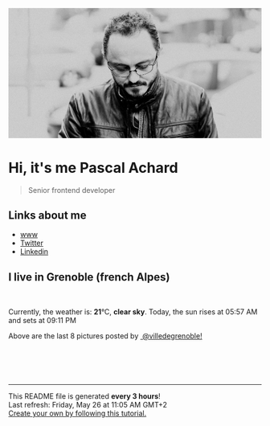 ![Pascal Achard](./images/photo-pascal-achard.jpg)
# Hi, it's me Pascal Achard
> Senior frontend developer

## Links about me
- [www](https://www.pascal-achard.com)
- [Twitter](https://twitter.com/botmaster)
- [Linkedin](http://www.linkedin.com/in/pascal-achard)


## I live in Grenoble (french Alpes)
<img src="https://openweathermap.org/img/wn/01d@2x.png" alt="">

Currently, the weather is: **21**°C, **clear sky**.
Today, the sun rises at 05:57 AM and sets at 09:11 PM

Above are the last 8 pictures posted by <a href="https://www.instagram.com/villedegrenoble/" target="_blank"><img alt="" src="https://upload.wikimedia.org/wikipedia/commons/thumb/e/e7/Instagram_logo_2016.svg/1024px-Instagram_logo_2016.svg.png" width="20"/> @villedegrenoble!</a>

<p style="display: flex; flex-wrap: wrap; gap: 20px;">
        <img src="https://cdn1.picuki.com/hosted-by-instagram/q/0exhNuNYnjBcaS3SYdxKjf8K2fRyWg9SZ60STLepjSVmIR1vLHOapZA0mpCj4yRwKwVlASuRYzxk7YkpUVlRAz17P0TfS7aKRTld56+ZXe6hvDFv8pVjkLw1KHMZZHCu9cUrUm+pNWwSDv5PHL%7C%7Clo7gX5v%7C%7CsbCgEpjuSKrVCkGZTjse3TO9%7C%7C2pYf5%7C%7CHSv1izv9QpcmkazXgpdAd4+pvlpDk1VOCtIc17q7VySKNBhsAEuKK81Sa8H2QkaHp%7C%7CECKet8XCkONFui3rSzY57zz2F%7C%7CB9EEIdvlqztEs34IEF3IyvJ5di9N8AjpHfeT49GWlvqklPu7GMsSbGSkGI%7C%7CmIUwGPRn+T8J7gprsigdcy8U%7C%7Cq%7C%7C9S3NZZXOGZJtc0gJAtaEVgfpF8GzMdJJhY9eTfl0xE6b5Ty2Up7S2z1mQjpP3mLfW8NTGtjOgpCq8UjDiznT8VRvycno.jpeg" alt="" width="200"/>
        <img src="https://cdn1.picuki.com/hosted-by-instagram/q/0exhNuNYnjBcaS3SYdxKjf8K2fRyWg9SZ60STLepjSVmIR1vLHOapZA0mpCj4yRwKwVlASuRYzxk7IMuWVpVAj17NEzaTbGIRDtU6qieUe%7C%7CN0D1l8JRonLg0LnEdYX+p9sokVgmYdSgIGaYDG7uo%7C%7CesJ+vrucjMBpi2XMLQT9zJBpY6uSKVKz8B1pJ2Jg3Tt%7C%7C9kiJzJE5m4vMAQkpdyJ52hEX%7C%7CD+O8BnsaBwVLYBxMQK5qnRlSaHEmw+Jj8vR3agtIj+kOYA2BTQW3gJwm3xFppvDnRHiwSBoxR3t4gj1aSJEbxL3PUakIH2bSAEXG428Fk71pu1ynOdV0Gv%7C%7ClNBxDDryrW3Xf8P85bXH6WkdtfEmgjsXLLPA+NfdkMbL+n8A3r%7C%7COfqOUc8fmY4SSqwZhnjkpCP7S7734wB4AGgb0GDSCcE=.jpeg" alt="" width="200"/>
        <img src="https://cdn1.picuki.com/hosted-by-instagram/q/0exhNuNYnjBcaS3SYdxKjf8K2fRyWg9SZ60STLepjSVmIR1vLHOapZA0mpCl6yRxIwVgFDeSYzxk7IItVV5TDD17PkTfTbGBRDZd6KiRUemmvDFm9ZVikLc0LXwbYHep%7C%7CsItUWapNWwSDv5PHL%7C%7Clo7gX5vrtaSgEpjuSKrVCkGZTjse3TO9%7C%7C2pYf5%7C%7CHSv1izv9QpcmkazXgpdAd4+pvlpDk1VOCtIc17q7VySKNBhsAEuKK81Sa8H2QkaHp%7C%7CECKet8XCkONFui3rSzY57zz2F%7C%7CF9EEIdvlqztEsphJY2jdOxJKFs6N8A6IfdYXA+GWlvqklPu7GMsSbGSUGI%7C%7CmIUwGPRn+T8J7gprsigdcy8U%7C%7Cm6%7C%7CjaZd7SGRLVValEIDu+GVlXGF%7C%7CDgK%7C%7Cxch49ATdBZ0F2Koh+IcYSs1ixQQjpP3mLfW8dRFqy4gpCq8UjDiznT8VRvycno.jpeg" alt="" width="200"/>
        <img src="https://cdn1.picuki.com/hosted-by-instagram/q/0exhNuNYnjBcaS3SYdxKjf8K2fRyWg9SZ60STLepjSVmIR1vLHOapZA0mpCj4yRwKwVlASuRYzxk7IksUF1VCz1zOELXTbeMRDxV7ayfVefN2zVl%7C%7CZdpnLcyJXUXbHet8cYpVgmYdSgIGaYDG7uo%7C%7CesJ+vPucjEHpi2VNrQT9zJBpY6uSKVKz8B13bHR1Bv9vdBhYgJE8VQpMBQ7odLUvj8ESLn8Nc8n6PM5RbMCg8kW%7C%7C+7piSS1X24ldihBGTOguYrVwr9T12XXejYH9GmkGoMDKGMbtkSUogA6k7QR3tygOYsr3Po17IH8aVchWmdJhjVPsdK+lCGQPy38mUxanjCD%7C%7CZK3VvwwiLTUD6quTPfT7TTXN7yOJeJZaDcOK+zsfEv6cvaOUspcjJ11O+pNzX%7C%7Cz%7C%7CwPgIuSjjkMpIhcMvDqIM4F5R6DMl%7C%7Cv99yQ=.jpeg" alt="" width="200"/>
        <img src="https://cdn1.picuki.com/hosted-by-instagram/q/0exhNuNYnjBcaS3SYdxKjf8K2fRyWg9SZ60STLepjSVmIR1vLHOapZA0mpCj4yRwKwVlASuRYzxk44stWVxXDT18PUPdQbSITD1U6q6eVuemvDZn8JNhkbY9LXcZZnav%7C%7C8UsXQmYdSgIGaYDG7uo%7C%7CesJ%7C%7CPnucjcFrjOMNbRKmDdttdCwFahlza4lsfe4kx2xu5xncG114WNxahlw5OLUqQUCSKnjMcF6saR5UvoAjcZWpr2gmCG2GGM5b295BTGS9IjOkqg8iyDXdzQspjD3E+8EIU8hjl246iEOhY0PrqqDPYJI+MZg%7C%7CIX%7C%7CQldBWmhm+jVFtaWbkijvSUGI%7C%7CgVRwGKOlf7kNPEu+8WgGtKbdP7n5HbrXpnINYRDVVwlUqnbVHHrdcS6Kt53l6QZGfkb1Ub40weYUKSizQQ3CzAX1WDcXbYpYqvb+6GnzWTZhmDf81NilZ8=.jpeg" alt="" width="200"/>
        <img src="https://cdn1.picuki.com/hosted-by-instagram/q/0exhNuNYnjBcaS3SYdxKjf8K2fRyWg9SZ60STLepjSVmIR1vLHOapZA0mpCl6yRxIwVgFDeSYzxk4o8uVVlSCz1zPEDYSLaMSDhV5qqaV+jN2zNg9pZklbo3LXwbYnGq9MolXQmYdSgIGaYDG7uo%7C%7CesJ+fjrcjcFrjOMNbRKmDdttdCwFahlza4lsfe4kx2xu5xncG114WNxahlw5OLUqQUCSKnjMcF6saR5UvoAjcZWpr2gmCG2GGM5b295BTGS9IjOkqg8iyDXdzQspjD3Fu8EIU8hjl246iQJpr4hqbXzAK5E+MZh%7C%7CKbHH1ZBWmhm+jVFtaWbkijsSUGI%7C%7CgVRwGKOlf7kNPEu+8WgGtKbceH5%7C%7CHHPYb7xEZ1kcnwNV9TxSV3rFay3Ev1pgIVLS+ho31Oi5SyqUpP%7C%7C8gQ3CzAX1WDcWLBSFarb+6GnzWTZhmDf81NilZ8=.jpeg" alt="" width="200"/>
        <img src="https://cdn1.picuki.com/hosted-by-instagram/q/0exhNuNYnjBcaS3SYdxKjf8K2fRyWg9SZ60STLepjSVmIR1vLHOapZA0mpCl6yRxIwVgFDeSYzxk4Y4jU1VSDz18NUDbT7KORT1V7K+QXeqnvDdu85ZolLs8KnwabX6p8cUtUW6pNWwSDv5PHL%7C%7Clo7gX5vrtaCgEpjuSKrVCkGZTjse3TO9%7C%7C2pYf5%7C%7CHSv1izv9QpcmkazXgpdAd4+pvlpDk1VOCtIc17q7VySKNBhsAEuKK81Sa8H2QkaHp%7C%7CECKet8XCkONFui3rSzY57zz2F%7C%7C59EEIdvlqztEtglYl8i6q7AJRq%7C%7CN8AjrTveDM3GWlvqklPu7GMsSbGSUGI%7C%7CmIUwGPRn+T8J7gprsigdcy8U%7C%7Crz6jTIQYTqEY1qbE4bEuv6aVnKA9eYMclYlLlkSNdh1GmAxAW1crzM7zhAQjpP3mLfW8coYtnMgpCq8UjDiznT8VRvycno.jpeg" alt="" width="200"/>
        <img src="https://cdn1.picuki.com/hosted-by-instagram/q/0exhNuNYnjBcaS3SYdxKjf8K2fRyWg9SZ60STLepjSVmIR1vLHOapZA0mpCj4yRwKwVlASuRYzxk44ssVl1XCj1zO0zdS7eISDZc56SeU+fN2jVu8JBkkb40KXIfZ3Ct8sYpVAmYdSgIGaYDG7uo%7C%7CesJ%7C%7CPnucjcFrjOMNbRKmDdttdCwFahlza4lsfe4kx2xu5xncG114WNxahlw5OLUqQUCSKnjMcF6saR5UvoAjcZWpr2gmCG2GGM5b295BTGS9IjOkqg8iyDXdzQspjD3Fe8EIU8hjl246ikpiro7sKmsHptA+MYHtonyHVVBWmhm+jVFtaWbkijvSUGI%7C%7CgVRwGKOlf7kNPEu+8WgGtKbdojzlWzVZJT%7C%7CQ41EZUIEEanRVQ6FcfvmLpl4wrF6Kt1Jg3Kapw7lOYHE7RQ3CzAX1WDcXsAkYKXb+6GnzWTZhmDf81NilZ8=.jpeg" alt="" width="200"/>
</p>

------------
<p>This README file is generated <b>every 3 hours</b>!
    <br />Last refresh: Friday, May 26 at 11:05 AM GMT+2
    <br /><a href="https://medium.com/@th.guibert/how-to-create-a-self-updating-readme-md-for-your-github-profile-f8b05744ca91">Create your own by following this tutorial.</a>
</p>
<p><a href="https://github.com/botmaster/botmaster/actions/workflows/main.yaml"><img alt="" src="https://github.com/botmaster/botmaster/actions/workflows/main.yaml/badge.svg" /></a></p>


